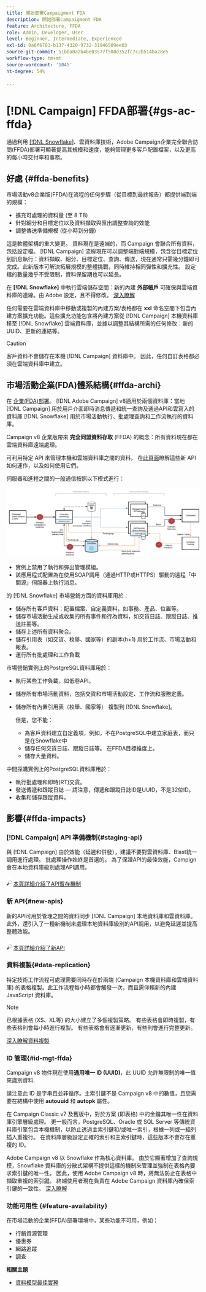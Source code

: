 ```yaml
---
title: 開始部署Campaigment FDA
description: 開始部署Campaigment FDA
feature: Architecture, FFDA
role: Admin, Developer, User
level: Beginner, Intermediate, Experienced
exl-id: 0a6f6701-b137-4320-9732-31946509ee03
source-git-commit: 51bba0a2b4be03577f508d352fc7c2b514ba28e5
workflow-type: tm+mt
source-wordcount: '1045'
ht-degree: 54%

---
```


# [!DNL Campaign] FFDA部署{#gs-ac-ffda}

通過利用 [[!DNL Snowflake]](https://www.snowflake.com/)、雲資料庫技術，Adobe Campaign企業完全聯合訪問(FFDA)部署可顯著提高其規模和速度，能夠管理更多客戶配置檔案，以及更高的每小時交付率和事務。

## 好處 {#ffda-benefits}

市場活動v8企業版(FFDA)在流程的任何步驟（從目標到最終報告）都提供端到端的規模：

* 擴充可處理的資料量 (至 8 TB)
* 針對細分和目標定位以及資料擷取與匯出調整查詢的效能
* 調整傳送準備規模 (從小時到分鐘)

這是軟體架構的重大變更。 資料現在是遠端的，而 Campaign 會聯合所有資料，包括設定檔。 [!DNL Campaign] 流程現在可以調整端對端規模，包含從目標定位到訊息執行：資料擷取、細分、目標定位、查詢、傳送，現在通常只需幾分鐘即可完成。此新版本可解決拓展規模的整體挑戰，同時維持相同彈性和擴充性。 設定檔的數量幾乎不受限制，資料保留期也可以延長。

在 **[!DNL Snowflake]** 中執行雲端儲存空間：新的內建 **外部帳戶** 可確保與雲端資料庫的連線。由 Adobe 設定，且不得修改。 [深入瞭解](../config/external-accounts.md)

任何需要在雲端資料庫中移動或複製的內建方案/表格都在 **xxl** 命名空間下包含內建方案擴充功能。這些擴充功能包含將內建方案從 [!DNL Campaign] 本機資料庫移至 [!DNL Snowflake] 雲端資料庫，並據以調整其結構所需的任何修改：新的 UUID、更新的連結等。

>[!CAUTION]
>
> 客戶資料不會儲存在本機 [!DNL Campaign] 資料庫中。 因此，任何自訂表格都必須在雲端資料庫中建立。

## 市場活動企業(FDA)體系結構{#ffda-archi}

在 [企業(FDA)部署](../architecture/enterprise-deployment.md)。 [!DNL Adobe Campaign] v8適用於兩個資料庫：當地 [!DNL Campaign] 用於用戶介面即時消息傳遞和統一查詢及通過API和雲寫入的資料庫 [!DNL Snowflake] 用於市場活動執行、批處理查詢和工作流執行的資料庫。

Campaign v8 企業版帶來 **完全同盟資料存取** (FFDA) 的概念：所有資料現在都在雲端資料庫遠端處理。

可利用特定 API 來管理本機和雲端資料庫之間的資料。 在[此頁面](new-apis.md)瞭解這些新 API 如何運作，以及如何使用它們。

伺服器和進程之間的一般通信按照以下模式進行：

![](assets/architecture.png)

* 實例上禁用了執行和彈出管理模組。
* 該應用程式配置為在使用SOAP調用（通過HTTP或HTTPS）驅動的遠程「中間源」伺服器上執行消息。

的 [!DNL Snowflake] 市場營銷方面的資料庫用於：

* 儲存所有客戶資料：配置檔案、自定義資料，如事務、產品、位置等。
* 儲存市場活動生成或收集的所有事件和行為資料，如交貨日誌、跟蹤日誌、推送註冊等。
* 儲存上述所有資料聚合。
* 儲存引用表（如交貨、枚舉、國家等）的副本(h+1) 用於工作流、市場活動和報表。
* 運行所有批處理和工作負載


市場營銷實例上的PostgreSQL資料庫用於：

* 執行某些工作負載，如低卷API。
* 儲存所有市場活動資料，包括交貨和市場活動設定、工作流和服務定義。
* 儲存所有內置引用表（枚舉、國家等） 複製到 [!DNL Snowflake]。

   但是，您不能：
   * 為客戶資料建立自定義項，例如，不在PostgreSQL中建立家庭表，而只是在Snowflake中
   * 儲存任何交貨日誌、跟蹤日誌等。 在FFDA目標維度上。
   * 儲存大量資料。


中間採購實例上的PostgreSQL資料庫用於：

* 執行批處理和即時(RT)交貨。
* 發送傳遞和跟蹤日誌 — 請注意，傳遞和跟蹤日誌ID是UUID，不是32位ID。
* 收集和儲存跟蹤資料。


## 影響{#ffda-impacts}

### [!DNL Campaign] API 準備機制{#staging-api}

與 [!DNL Campaign] 由於效能（延遲和併發），建議不要對雲資料庫、Blast統一調用進行處理。 批處理操作始終是首選的。 為了保證API的最佳效能，Campign會在本地資料庫級別處理API調用。

![](../assets/do-not-localize/glass.png) [本頁詳細介紹了API暫存機制](staging.md)

### 新 API{#new-apis}

新的API可用於管理之間的資料同步 [!DNL Campaign] 本地資料庫和雲資料庫。 此外，還引入了一種新機制來處理本地資料庫級別的API調用，以避免延遲並提高整體效能。

![](../assets/do-not-localize/glass.png) [本頁詳細介紹了新API](new-apis.md)


### 資料複製{#data-replication}

特定技術工作流程可處理需要同時存在於兩端 (Campaign 本機資料庫和雲端資料庫) 的表格複製。此工作流程每小時都會觸發一次，而且需仰賴新的內建 JavaScript 資料庫。

>[!NOTE]
>
> 已根據表格 (XS、XL等) 的大小建立了多個複製策略。
> 有些表格會即時複製，有些表格則會每小時進行複製。 有些表格會有逐漸更新，有些則會進行完整更新。

[深入瞭解資料複製](replication.md)

### ID 管理{#id-mgt-ffda}

Campaign v8 物件現在使用&#x200B;**通用唯一 ID (UUID)**，此 UUID 允許無限制的唯一值來識別資料.

請注意此 ID 是字串且並非循序。主索引鍵不是 Campaign v8 中的數值，且您需要在結構中使用 **autouuid** 和 **autopk** 屬性。

在 Campaign Classic v7 及舊版中，對於方案 (即表格) 中的金鑰其唯一性在資料庫引擎層級處理。 更一般而言，PostgreSQL、Oracle 或 SQL Server 等傳統資料庫引擎包含本機機制，以防止透過主索引鍵和/或唯一索引，根據一列或一組列插入重複行。 在資料庫層級設定正確的索引和主索引鍵時，這些版本不會存在重複的 ID。

Adobe Campaign v8 以 Snowflake 作為核心資料庫。 由於它顯著增加了查詢規模，Snowflake 資料庫的分散式架構不提供這樣的機制來管理並強制在表格內要求索引鍵的唯一性。 因此，使用 Adobe Campaign v8 時，將無法防止在表格中擷取重複的索引鍵。 終端使用者現在負責在 Adobe Campaign 資料庫內確保索引鍵的一致性。 [深入瞭解](keys.md)

### 功能可用性 {#feature-availability}

在市場活動的企業(FFDA)部署環境中，某些功能不可用，例如：

* 行銷資源管理
* 優惠券
* 網路追蹤
* 調查


**相關主題**

* [資料模型最佳實務](../dev/datamodel-best-practices.md)
